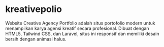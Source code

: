 # kreativepolio
Website Creative Agency Portfolio adalah situs portofolio modern untuk menampilkan karya agensi kreatif secara profesional. Dibuat dengan HTML5, Tailwind CSS, dan Laravel, situs ini responsif dan memiliki desain bersih dengan animasi halus.
